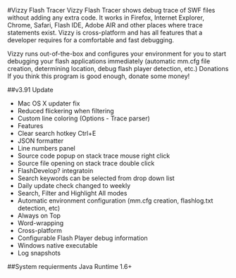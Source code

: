 #Vizzy Flash Tracer
Vizzy Flash Tracer shows debug trace of SWF files without adding any extra code. It works in Firefox, Internet Explorer, Chrome, Safari, Flash IDE, Adobe AIR and other places where trace statements exist. Vizzy is cross-platform and has all features that a developer requires for a comfortable and fast debugging.

Vizzy runs out-of-the-box and configures your environment for you to start debugging your flash applications immediately (automatic mm.cfg file creation, determining location, debug flash player detection, etc.)
Donations If you think this program is good enough, donate some money! 

##v3.91 Update
- Mac OS X updater fix
- Reduced flickering when filtering
- Custom line coloring (Options - Trace parser)
- Features
- Clear search hotkey Ctrl+E
- JSON formatter
- Line numbers panel
- Source code popup on stack trace mouse right click
- Source file opening on stack trace double click
- FlashDevelop? integratoin
- Search keywords can be selected from drop down list
- Daily update check changed to weekly
- Search, Filter and Highlight All modes
- Automatic environment configuration (mm.cfg creation, flashlog.txt detection, etc)
- Always on Top
- Word-wrapping
- Cross-platform
- Configurable Flash Player debug information
- Windows native executable
- Log snapshots



##System requierments
Java Runtime 1.6+
